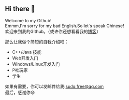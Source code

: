 ## Hi there 👋  
Welcome to my Github!  
Emmm,I'm sorry for my bad English.So let's speak Chinese!  
欢迎来到我的Github。（或许你还想看看我的[博客](https://chhdao.github.io)）  

那么让我做个简短的自我介绍吧：  
+ C++/Java 技能
+ Web开发入门  
+ Windows/Linux开发入门
+ P社玩家  
+ 学生  


如果有需要，你可以发邮件给我:sudo.free@qq.com  
最后，感谢你😄
